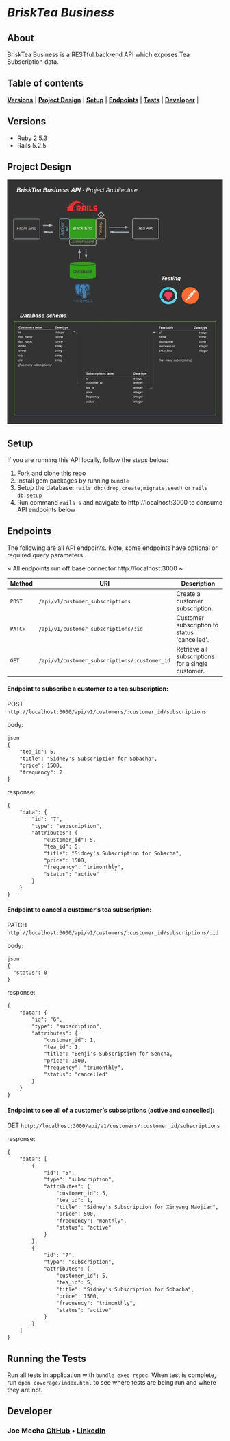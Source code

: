 # _BriskTea Business_

## About
BriskTea Business is a RESTful back-end API which exposes Tea Subscription data.


## Table of contents
[**Versions**](#versions) |
[**Project Design**](#project-design) |
[**Setup**](#setup) |
[**Endpoints**](#endpoints) |
[**Tests**](#running-the-tests) |
[**Developer**](#developer) |


## Versions
* Ruby 2.5.3
* Rails 5.2.5


## Project Design
![Diagram](lib/images/brisk-tea-business-api_diagram.jpeg "Project Design")


## Setup
If you are running this API locally, follow the steps below:
  1. Fork and clone this repo
  2. Install gem packages by running `bundle`
  3. Setup the database: `rails db:(drop,create,migrate,seed)` or `rails db:setup`
  4. Run command `rails s` and navigate to http://localhost:3000 to consume API endpoints below

<!-- If you are running the API via [Heroku](https://???.herokuapp.com/), simply consume endpoints below. -->

## Endpoints
The following are all API endpoints. Note, some endpoints have optional or required query parameters.

~ All endpoints run off base connector http://localhost:3000 ~ 


| Method   | URI                                      | Description                              |
| -------- | ---------------------------------------- | ---------------------------------------- |
| `POST`   | `/api/v1/customer_subscriptions`         | Create a customer subscription.          |
| `PATCH`  | `/api/v1/customer_subscriptions/:id`     | Customer subscription to status 'cancelled'.  |
| `GET`    | `/api/v1/customer_subscriptions/:customer_id`     | Retrieve all subscriptions for a single customer.  |

#### Endpoint to subscribe a customer to a tea subscription:
POST `http://localhost:3000/api/v1/customers/:customer_id/subscriptions` 

body:
```
json 
{
    "tea_id": 5,
    "title": "Sidney's Subscription for Sobacha",
    "price": 1500,
    "frequency": 2
}
```

response: 
```
{
    "data": {
        "id": "7",
        "type": "subscription",
        "attributes": {
            "customer_id": 5,
            "tea_id": 5,
            "title": "Sidney's Subscription for Sobacha",
            "price": 1500,
            "frequency": "trimonthly",
            "status": "active"
        }
    }
}
```


#### Endpoint to cancel a customer’s tea subscription:
PATCH `http://localhost:3000/api/v1/customers/:customer_id/subscriptions/:id`

body:
```
json 
{
  "status": 0
}
```

response: 
```
{
    "data": {
        "id": "6",
        "type": "subscription",
        "attributes": {
            "customer_id": 1,
            "tea_id": 1,
            "title": "Benji's Subscription for Sencha,
            "price": 1500,
            "frequency": "trimonthly",
            "status": "cancelled"
        }
    }
}
```


#### Endpoint to see all of a customer’s subsciptions (active and cancelled):
GET `http://localhost:3000/api/v1/customers/:customer_id/subscriptions`

response: 
```
{
    "data": [
        {
            "id": "5",
            "type": "subscription",
            "attributes": {
                "customer_id": 5,
                "tea_id": 1,
                "title": "Sidney's Subscription for Xinyang Maojian",
                "price": 500,
                "frequency": "monthly",
                "status": "active"
            }
        },
        {
            "id": "7",
            "type": "subscription",
            "attributes": {
                "customer_id": 5,
                "tea_id": 5,
                "title": "Sidney's Subscription for Sobacha",
                "price": 1500,
                "frequency": "trimonthly",
                "status": "active"
            }
        }
    ]
}
```


## Running the Tests

Run all tests in application with `bundle exec rspec`. When test is complete, run `open coverage/index.html` to see where tests are being run and where they are not.


## Developer
### Joe Mecha  [GitHub](https://github.com/joemecha) • [LinkedIn](https://www.linkedin.com/in/joemecha/)
